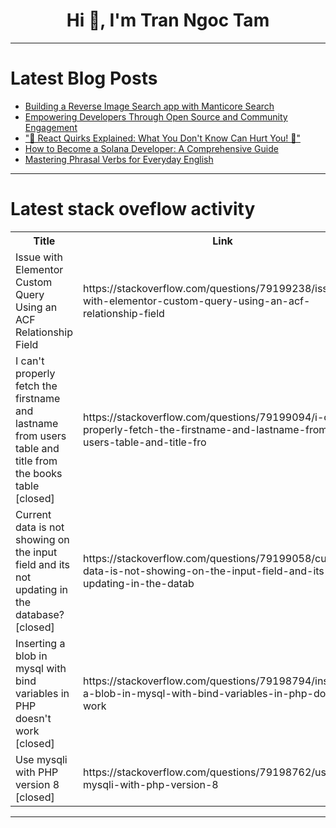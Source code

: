 <h1 align="center">Hi 👋, I'm Tran Ngoc Tam</h1>

---

# Latest Blog Posts 
<!-- BLOG-POST-LIST:START -->
- [Building a Reverse Image Search app with Manticore Search](https://dev.to/sanikolaev/building-a-reverse-image-search-app-with-manticore-search-f0j)
- [Empowering Developers Through Open Source and Community Engagement](https://dev.to/hexa-home/empowering-developers-through-open-source-and-community-engagement-45a9)
- [&quot;🚀 React Quirks Explained: What You Don&#39;t Know Can Hurt You! 🤯&quot;](https://dev.to/sharma572/-react-quirks-explained-what-you-dont-know-can-hurt-you--56db)
- [How to Become a Solana Developer: A Comprehensive Guide](https://dev.to/bravolakmedia/how-to-become-a-solana-developer-a-comprehensive-guide-46bl)
- [Mastering Phrasal Verbs for Everyday English](https://dev.to/asis_kaur_1233528c87cd8af/mastering-phrasal-verbs-for-everyday-english-93p)
<!-- BLOG-POST-LIST:END -->

---

# Latest stack oveflow activity
<table>
  <tr><th>Title</th><th>Link</th></tr>
  <!-- STACKOVERFLOW:START --><tr><td>Issue with Elementor Custom Query Using an ACF Relationship Field</td><td>https://stackoverflow.com/questions/79199238/issue-with-elementor-custom-query-using-an-acf-relationship-field</td></tr><tr><td>I can&#39;t properly fetch the firstname and lastname from users table and title from the books table [closed]</td><td>https://stackoverflow.com/questions/79199094/i-cant-properly-fetch-the-firstname-and-lastname-from-users-table-and-title-fro</td></tr><tr><td>Current data is not showing on the input field and its not updating in the database? [closed]</td><td>https://stackoverflow.com/questions/79199058/current-data-is-not-showing-on-the-input-field-and-its-not-updating-in-the-datab</td></tr><tr><td>Inserting a blob in mysql with bind variables in PHP doesn&#39;t work [closed]</td><td>https://stackoverflow.com/questions/79198794/inserting-a-blob-in-mysql-with-bind-variables-in-php-doesnt-work</td></tr><tr><td>Use mysqli with PHP version 8 [closed]</td><td>https://stackoverflow.com/questions/79198762/use-mysqli-with-php-version-8</td></tr><!-- STACKOVERFLOW:END -->
</table>

---


